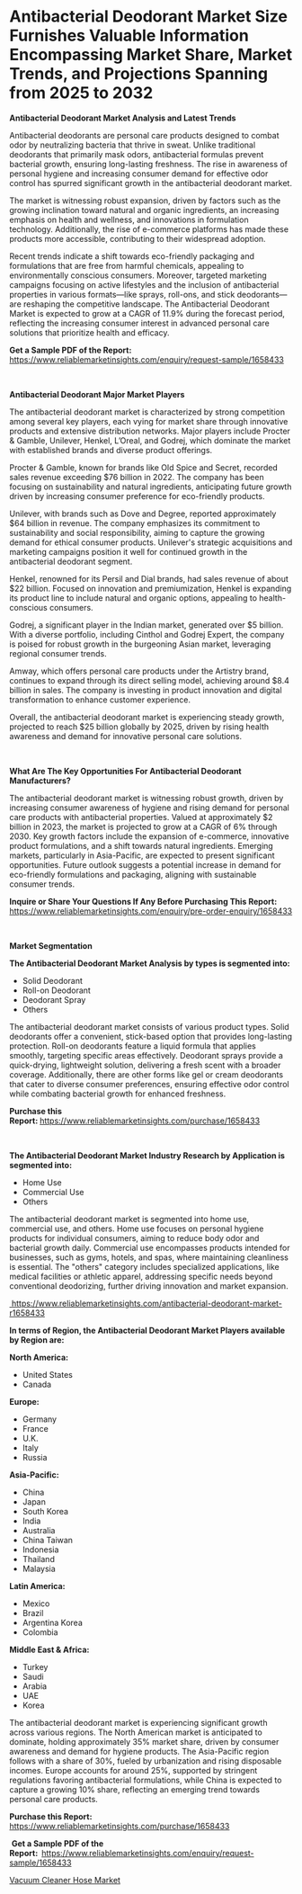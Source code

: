 <p><h1>Antibacterial Deodorant Market Size Furnishes Valuable Information Encompassing Market Share, Market Trends, and Projections Spanning from 2025 to 2032</h1></p><p><strong>Antibacterial Deodorant Market Analysis and Latest Trends</strong></p>
<p><p>Antibacterial deodorants are personal care products designed to combat odor by neutralizing bacteria that thrive in sweat. Unlike traditional deodorants that primarily mask odors, antibacterial formulas prevent bacterial growth, ensuring long-lasting freshness. The rise in awareness of personal hygiene and increasing consumer demand for effective odor control has spurred significant growth in the antibacterial deodorant market.</p><p>The market is witnessing robust expansion, driven by factors such as the growing inclination toward natural and organic ingredients, an increasing emphasis on health and wellness, and innovations in formulation technology. Additionally, the rise of e-commerce platforms has made these products more accessible, contributing to their widespread adoption.</p><p>Recent trends indicate a shift towards eco-friendly packaging and formulations that are free from harmful chemicals, appealing to environmentally conscious consumers. Moreover, targeted marketing campaigns focusing on active lifestyles and the inclusion of antibacterial properties in various formats—like sprays, roll-ons, and stick deodorants—are reshaping the competitive landscape. The Antibacterial Deodorant Market is expected to grow at a CAGR of 11.9% during the forecast period, reflecting the increasing consumer interest in advanced personal care solutions that prioritize health and efficacy.</p></p>
<p><strong>Get a Sample PDF of the Report:&nbsp;</strong> <a href="https://www.reliablemarketinsights.com/enquiry/request-sample/1658433?utm_campaign=2606&utm_medium=2&utm_source=Github&utm_content=ia&utm_term=04042025&utm_id=antibacterial-deodorant">https://www.reliablemarketinsights.com/enquiry/request-sample/1658433</a></p>
<p>&nbsp;</p>
<p><strong>Antibacterial Deodorant Major Market Players</strong></p>
<p><p>The antibacterial deodorant market is characterized by strong competition among several key players, each vying for market share through innovative products and extensive distribution networks. Major players include Procter & Gamble, Unilever, Henkel, L’Oreal, and Godrej, which dominate the market with established brands and diverse product offerings.</p><p>Procter & Gamble, known for brands like Old Spice and Secret, recorded sales revenue exceeding $76 billion in 2022. The company has been focusing on sustainability and natural ingredients, anticipating future growth driven by increasing consumer preference for eco-friendly products.</p><p>Unilever, with brands such as Dove and Degree, reported approximately $64 billion in revenue. The company emphasizes its commitment to sustainability and social responsibility, aiming to capture the growing demand for ethical consumer products. Unilever's strategic acquisitions and marketing campaigns position it well for continued growth in the antibacterial deodorant segment.</p><p>Henkel, renowned for its Persil and Dial brands, had sales revenue of about $22 billion. Focused on innovation and premiumization, Henkel is expanding its product line to include natural and organic options, appealing to health-conscious consumers.</p><p>Godrej, a significant player in the Indian market, generated over $5 billion. With a diverse portfolio, including Cinthol and Godrej Expert, the company is poised for robust growth in the burgeoning Asian market, leveraging regional consumer trends.</p><p>Amway, which offers personal care products under the Artistry brand, continues to expand through its direct selling model, achieving around $8.4 billion in sales. The company is investing in product innovation and digital transformation to enhance customer experience.</p><p>Overall, the antibacterial deodorant market is experiencing steady growth, projected to reach $25 billion globally by 2025, driven by rising health awareness and demand for innovative personal care solutions.</p></p>
<p>&nbsp;</p>
<p><strong>What Are The Key Opportunities For Antibacterial Deodorant Manufacturers?</strong></p>
<p><p>The antibacterial deodorant market is witnessing robust growth, driven by increasing consumer awareness of hygiene and rising demand for personal care products with antibacterial properties. Valued at approximately $2 billion in 2023, the market is projected to grow at a CAGR of 6% through 2030. Key growth factors include the expansion of e-commerce, innovative product formulations, and a shift towards natural ingredients. Emerging markets, particularly in Asia-Pacific, are expected to present significant opportunities. Future outlook suggests a potential increase in demand for eco-friendly formulations and packaging, aligning with sustainable consumer trends.</p></p>
<p><strong>Inquire or Share Your Questions If Any Before Purchasing This Report:</strong> <a href="https://www.reliablemarketinsights.com/enquiry/pre-order-enquiry/1658433?utm_campaign=2606&utm_medium=2&utm_source=Github&utm_content=ia&utm_term=04042025&utm_id=antibacterial-deodorant">https://www.reliablemarketinsights.com/enquiry/pre-order-enquiry/1658433</a></p>
<p>&nbsp;</p>
<p><strong>Market Segmentation</strong></p>
<p><strong>The Antibacterial Deodorant Market Analysis by types is segmented into:</strong></p>
<p><ul><li>Solid Deodorant</li><li>Roll-on Deodorant</li><li>Deodorant Spray</li><li>Others</li></ul></p>
<p><p>The antibacterial deodorant market consists of various product types. Solid deodorants offer a convenient, stick-based option that provides long-lasting protection. Roll-on deodorants feature a liquid formula that applies smoothly, targeting specific areas effectively. Deodorant sprays provide a quick-drying, lightweight solution, delivering a fresh scent with a broader coverage. Additionally, there are other forms like gel or cream deodorants that cater to diverse consumer preferences, ensuring effective odor control while combating bacterial growth for enhanced freshness.</p></p>
<p><strong>Purchase this Report:&nbsp;</strong><a href="https://www.reliablemarketinsights.com/purchase/1658433?utm_campaign=2606&utm_medium=2&utm_source=Github&utm_content=ia&utm_term=04042025&utm_id=antibacterial-deodorant">https://www.reliablemarketinsights.com/purchase/1658433</a></p>
<p>&nbsp;</p>
<p><strong>The Antibacterial Deodorant Market Industry Research by Application is segmented into:</strong></p>
<p><ul><li>Home Use</li><li>Commercial Use</li><li>Others</li></ul></p>
<p><p>The antibacterial deodorant market is segmented into home use, commercial use, and others. Home use focuses on personal hygiene products for individual consumers, aiming to reduce body odor and bacterial growth daily. Commercial use encompasses products intended for businesses, such as gyms, hotels, and spas, where maintaining cleanliness is essential. The "others" category includes specialized applications, like medical facilities or athletic apparel, addressing specific needs beyond conventional deodorizing, further driving innovation and market expansion.</p></p>
<p><a href="https://www.reliablemarketinsights.com/antibacterial-deodorant-market-r1658433?utm_campaign=2606&utm_medium=2&utm_source=Github&utm_content=ia&utm_term=04042025&utm_id=antibacterial-deodorant">&nbsp;https://www.reliablemarketinsights.com/antibacterial-deodorant-market-r1658433</a></p>
<p><strong>In terms of Region, the Antibacterial Deodorant Market Players available by Region are:</strong></p>
<p>
    <p> <strong> North America: </strong>
        <ul>
            <li>United States</li>
            <li>Canada</li>
        </ul>
        </p> 
    <p> <strong> Europe: </strong>
        <ul>
            <li>Germany</li>
            <li>France</li>
            <li>U.K.</li>
            <li>Italy</li>
            <li>Russia</li>
        </ul>
        </p> 
    <p> <strong> Asia-Pacific: </strong>
        <ul>
            <li>China</li>
            <li>Japan</li>
            <li>South Korea</li>
            <li>India</li>
            <li>Australia</li>
            <li>China Taiwan</li>
            <li>Indonesia</li>
            <li>Thailand</li>
            <li>Malaysia</li>
        </ul>
        </p> 
    <p> <strong> Latin America: </strong>
        <ul>
            <li>Mexico</li>
            <li>Brazil</li>
            <li>Argentina Korea</li>
            <li>Colombia</li>
        </ul>
        </p> 
    <p> <strong> Middle East & Africa: </strong>
        <ul>
            <li>Turkey</li>
            <li>Saudi</li>
            <li>Arabia</li>
            <li>UAE</li>
            <li>Korea</li>
        </ul>
    </p>
    </p>
<p><p>The antibacterial deodorant market is experiencing significant growth across various regions. The North American market is anticipated to dominate, holding approximately 35% market share, driven by consumer awareness and demand for hygiene products. The Asia-Pacific region follows with a share of 30%, fueled by urbanization and rising disposable incomes. Europe accounts for around 25%, supported by stringent regulations favoring antibacterial formulations, while China is expected to capture a growing 10% share, reflecting an emerging trend towards personal care products.</p></p>
<p><strong>Purchase this Report: </strong><a href="https://www.reliablemarketinsights.com/purchase/1658433?utm_campaign=2606&utm_medium=2&utm_source=Github&utm_content=ia&utm_term=04042025&utm_id=antibacterial-deodorant">https://www.reliablemarketinsights.com/purchase/1658433</a></p>
<p>&nbsp;<strong>Get a Sample PDF of the Report:&nbsp;&nbsp;</strong><a href="https://www.reliablemarketinsights.com/enquiry/request-sample/1658433?utm_campaign=2606&utm_medium=2&utm_source=Github&utm_content=ia&utm_term=04042025&utm_id=antibacterial-deodorant">https://www.reliablemarketinsights.com/enquiry/request-sample/1658433</a></p>
<p><strong></strong></p>
<p><p><a href="https://github.com/manesros8/Market-Research-Report-List-1/blob/main/vacuum-cleaner-hose-market.md?utm_campaign=2606&utm_medium=2&utm_source=Github&utm_content=ia&utm_term=04042025&utm_id=antibacterial-deodorant">Vacuum Cleaner Hose Market</a></p></p>